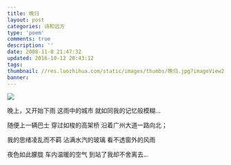 ```yaml
---
title: 晚归
layout: post
categories: 诗和远方
type: 'poem'
comments: true
description: ''
date: 2008-11-8 21:47:32
updated: 2016-10-12 20:43:12
tags:
thumbnail: //res.luozhihua.com/static/images/thumbs/晚归.jpg?imageView2/1/w/345/h/163
banner:
---
```


![](//res.luozhihua.com/static/images/thumbs/晚归.jpg)

晚上，又开始下雨
这雨中的城市
就如同我的记忆般模糊…

随便上一辆巴士
穿过如梭的高架桥
沿着广州大道一路向北；

我的思绪凌乱而不羁
沾满水汽的玻璃
看不透窗外的风雨

夜色如此朦胧
车内温暖的空气
到站了我却不舍离去…
